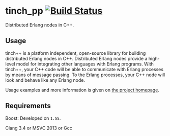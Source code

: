 # tinch_pp [![Build Status](https://travis-ci.org/fire/tinch_pp.svg?branch=master)](https://travis-ci.org/fire/tinch_pp)

Distributed Erlang nodes in C++.

## Usage

tinch++ is a platform independent, open-source library for building distributed Erlang nodes in C++. Distributed Erlang nodes provide a high-level model for integrating other languages with Erlang programs. With tinch++, your C++ code will be able to communicate with Erlang processes by means of message passing. To the Erlang processes, your C++ node will look and behave like any Erlang node.

Usage examples and more information is given on [the project homepage](http://www.adamtornhill.com/code/tinchpp.htm).

## Requirements 

Boost: Developed on `1.55`.

Clang 3.4 or MSVC 2013 or Gcc
